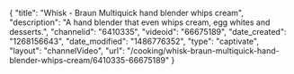{
    "title": "Whisk - Braun Multiquick hand blender whips cream",
    "description": "A hand blender that even whips cream, egg whites and desserts.",
    "channelid": "6410335",
    "videoid": "66675189",
    "date_created": "1268156643",
    "date_modified": "1486776352",
    "type": "captivate",
    "layout": "channelVideo",
    "url": "\/cooking\/whisk-braun-multiquick-hand-blender-whips-cream\/6410335-66675189"
}